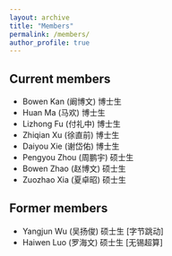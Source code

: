 ```yaml
---
layout: archive
title: "Members"
permalink: /members/
author_profile: true
---
```


## Current members

- Bowen Kan (阚博文) 博士生
- Huan Ma (马欢) 博士生
- Lizhong Fu (付礼中) 博士生
- Zhiqian Xu (徐直前) 博士生
- Daiyou Xie (谢岱佑) 博士生
- Pengyou Zhou (周鹏宇) 硕士生
- Bowen Zhao (赵博文) 硕士生
- Zuozhao Xia (夏卓昭) 硕士生

## Former members

- Yangjun Wu (吴扬俊) 硕士生 [字节跳动]
- Haiwen Luo (罗海文) 硕士生 [无锡超算]

